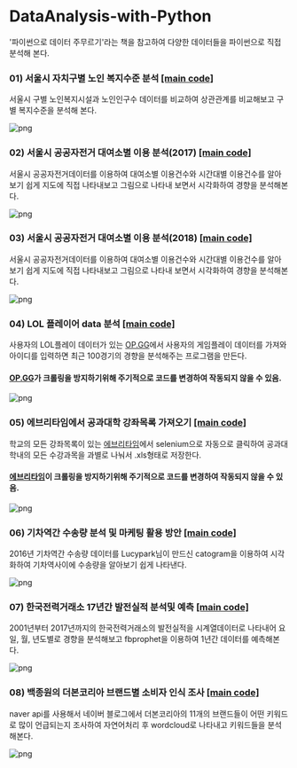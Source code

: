 # DataAnalysis-with-Python
'파이썬으로 데이터 주무르기'라는 책을 참고하여 다양한 데이터들을 파이썬으로 직접 분석해 본다.
### 01) 서울시 자치구별 노인 복지수준 분석 <a href="https://github.com/HwangToeMat/DataAnalysis-with-Python/tree/master/01_%EC%84%9C%EC%9A%B8%EC%8B%9C%20%EC%9E%90%EC%B9%98%EA%B5%AC%EB%B3%84%20%EB%85%B8%EC%9D%B8%20%EB%B3%B5%EC%A7%80%EC%88%98%EC%A4%80%20%EB%B6%84%EC%84%9D/sorce_code">[main code]</a>
서울시 구별 노인복지시설과 노인인구수 데이터를 비교하여 상관관계를 비교해보고 구별 복지수준을 분석해 본다.

![png](https://github.com/HwangToeMat/HwangToeMat.github.io/blob/master/assets/img/thumbnail/dwp-1.png?raw=true)

### 02) 서울시 공공자전거 대여소별 이용 분석(2017) <a href="https://github.com/HwangToeMat/DataAnalysis-with-Python/tree/master/02_%EC%84%9C%EC%9A%B8%EC%8B%9C%20%EA%B3%B5%EA%B3%B5%EC%9E%90%EC%A0%84%EA%B1%B0%20%EB%8C%80%EC%97%AC%EC%86%8C%EB%B3%84%20%EC%9D%B4%EC%9A%A9%20%EB%B6%84%EC%84%9D(2017)/source_code">[main code]</a>
서울시 공공자전거데이터를 이용하여 대여소별 이용건수와 시간대별 이용건수를 알아보기 쉽게 지도에 직접 나타내보고 그림으로 나타내 보면서 시각화하여 경향을 분석해본다.

![png](https://github.com/HwangToeMat/HwangToeMat.github.io/blob/master/assets/img/thumbnail/dwp-2.png?raw=true)

### 03) 서울시 공공자전거 대여소별 이용 분석(2018) <a href="https://github.com/HwangToeMat/DataAnalysis-with-Python/tree/master/03_%EC%84%9C%EC%9A%B8%EC%8B%9C%20%EA%B3%B5%EA%B3%B5%EC%9E%90%EC%A0%84%EA%B1%B0%20%EB%8C%80%EC%97%AC%EC%86%8C%EB%B3%84%20%EC%9D%B4%EC%9A%A9%20%EB%B6%84%EC%84%9D(2018)/source_code">[main code]</a>
서울시 공공자전거데이터를 이용하여 대여소별 이용건수와 시간대별 이용건수를 알아보기 쉽게 지도에 직접 나타내보고 그림으로 나타내 보면서 시각화하여 경향을 분석해본다.

![png](https://github.com/HwangToeMat/HwangToeMat.github.io/blob/master/assets/img/thumbnail/dwp-3.png?raw=true)

### 04) LOL 플레이어 data 분석 <a href="https://github.com/HwangToeMat/DataAnalysis-with-Python/tree/master/04_LOL%20%ED%94%8C%EB%A0%88%EC%9D%B4%EC%96%B4%20data%20%EB%B6%84%EC%84%9D">[main code]</a>
사용자의 LOL플레이 데이터가 있는 <a href="OP.GG">OP.GG</a>에서 사용자의 게임플레이 데이터를 가져와 아이디를 입력하면 최근 100경기의 경향을 분석해주는 프로그램을 만든다.
#### <a href="OP.GG">OP.GG</a>가 크롤링을 방지하기위해 주기적으로 코드를 변경하여 작동되지 않을 수 있음.

![png](https://github.com/HwangToeMat/HwangToeMat.github.io/blob/master/assets/img/thumbnail/dwp-4.png?raw=true)

### 05) 에브리타임에서 공과대학 강좌목록 가져오기 <a href="https://github.com/HwangToeMat/DataAnalysis-with-Python/tree/master/05_%EC%97%90%EB%B8%8C%EB%A6%AC%ED%83%80%EC%9E%84%EC%97%90%EC%84%9C%20%EA%B3%B5%EA%B3%BC%EB%8C%80%ED%95%99%20%EA%B0%95%EC%A2%8C%EB%AA%A9%EB%A1%9D%20%EA%B0%80%EC%A0%B8%EC%98%A4%EA%B8%B0/sorcecode">[main code]</a>
학교의 모든 강좌목록이 있는 <a href="https://everytime.kr/">에브리타임</a>에서 selenium으로 자동으로 클릭하여 공과대학내의 모든 수강과목을 과별로 나눠서 .xls형태로 저장한다.
#### <a href="https://everytime.kr/">에브리타임</a>이 크롤링을 방지하기위해 주기적으로 코드를 변경하여 작동되지 않을 수 있음.

![png](https://github.com/HwangToeMat/HwangToeMat.github.io/blob/master/assets/img/thumbnail/dwp-5.png?raw=true)

### 06) 기차역간 수송량 분석 및 마케팅 활용 방안 <a href="https://github.com/HwangToeMat/DataAnalysis-with-Python/tree/master/06_%EA%B8%B0%EC%B0%A8%EC%97%AD%EA%B0%84%20%EC%88%98%EC%86%A1%EB%9F%89%20%EB%B6%84%EC%84%9D%20%EB%B0%8F%20%EB%A7%88%EC%BC%80%ED%8C%85%20%ED%99%9C%EC%9A%A9%20%EB%B0%A9%EC%95%88/sorcecode">[main code]</a>
2016년 기차역간 수송량 데이터를 Lucypark님이 만드신 catogram을 이용하여 시각화하여 기차역사이에 수송량을 알아보기 쉽게 나타낸다.

![png](https://github.com/HwangToeMat/HwangToeMat.github.io/blob/master/assets/img/thumbnail/dwp-6.png?raw=true)

### 07) 한국전력거래소 17년간 발전실적 분석및 예측	<a href="https://github.com/HwangToeMat/DataAnalysis-with-Python/tree/master/07_%ED%95%9C%EA%B5%AD%EC%A0%84%EB%A0%A5%EA%B1%B0%EB%9E%98%EC%86%8C%2017%EB%85%84%EA%B0%84%20%EB%B0%9C%EC%A0%84%EC%8B%A4%EC%A0%81%20%EB%B6%84%EC%84%9D%EB%B0%8F%20%EC%98%88%EC%B8%A1/sorcecode">[main code]</a>
2001년부터 2017년까지의 한국전력거래소의 발전실적을 시계열데이터로 나타내어 요일, 월, 년도별로 경향을 분석해보고 fbprophet을 이용하여 1년간 데이터를 예측해본다.

![png](https://github.com/HwangToeMat/HwangToeMat.github.io/blob/master/assets/img/thumbnail/dwp-7.png?raw=true)

### 08) 백종원의 더본코리아 브랜드별 소비자 인식 조사 <a href="https://github.com/HwangToeMat/DataAnalysis-with-Python/tree/master/08_%EB%B0%B1%EC%A2%85%EC%9B%90%EC%9D%98%20%EB%8D%94%EB%B3%B8%EC%BD%94%EB%A6%AC%EC%95%84%20%EB%B8%8C%EB%9E%9C%EB%93%9C%EB%B3%84%20%EC%86%8C%EB%B9%84%EC%9E%90%20%EC%9D%B8%EC%8B%9D%20%EC%A1%B0%EC%82%AC">[main code]</a>
naver api를 사용해서 네이버 블로그에서 더본코리아의 11개의 브랜드들이 어떤 키워드로 많이 언급되는지 조사하여 자연어처리 후 wordcloud로 나타내고 키워드들을 분석해본다.

![png](https://github.com/HwangToeMat/HwangToeMat.github.io/blob/master/assets/img/thumbnail/dwp-8.png?raw=true)

